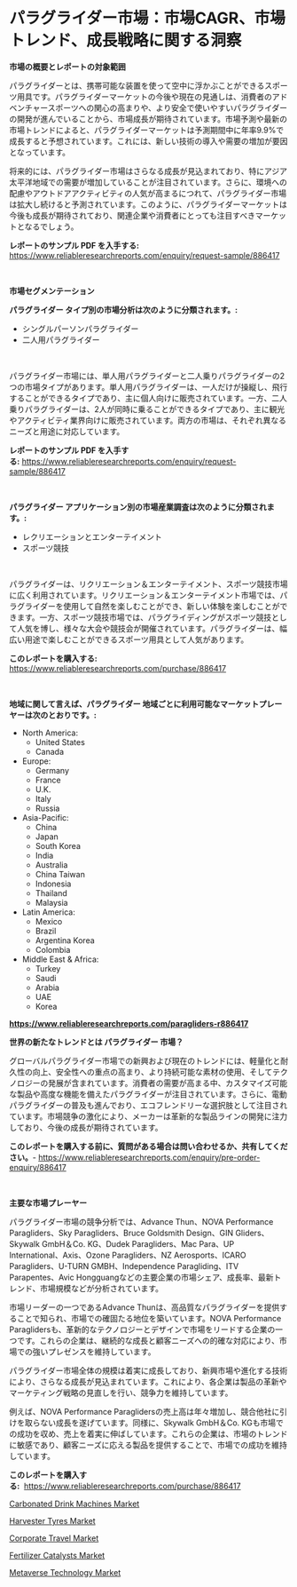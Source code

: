<p><h1>パラグライダー市場：市場CAGR、市場トレンド、成長戦略に関する洞察</h1></p><p><strong>市場の概要とレポートの対象範囲</strong></p>
<p><p>パラグライダーとは、携帯可能な装置を使って空中に浮かぶことができるスポーツ用具です。パラグライダーマーケットの今後や現在の見通しは、消費者のアドベンチャースポーツへの関心の高まりや、より安全で使いやすいパラグライダーの開発が進んでいることから、市場成長が期待されています。市場予測や最新の市場トレンドによると、パラグライダーマーケットは予測期間中に年率9.9%で成長すると予想されています。これには、新しい技術の導入や需要の増加が要因となっています。</p><p>将来的には、パラグライダー市場はさらなる成長が見込まれており、特にアジア太平洋地域での需要が増加していることが注目されています。さらに、環境への配慮やアウトドアアクティビティの人気が高まるにつれて、パラグライダー市場は拡大し続けると予測されています。このように、パラグライダーマーケットは今後も成長が期待されており、関連企業や消費者にとっても注目すべきマーケットとなるでしょう。</p></p>
<p><strong>レポートのサンプル PDF を入手する:</strong> <a href="https://www.reliableresearchreports.com/enquiry/request-sample/886417">https://www.reliableresearchreports.com/enquiry/request-sample/886417</a></p>
<p>&nbsp;</p>
<p><strong>市場セグメンテーション</strong></p>
<p><strong>パラグライダー タイプ別の市場分析は次のように分類されます。:</strong></p>
<p><ul><li>シングルパーソンパラグライダー</li><li>二人用パラグライダー</li></ul></p>
<p>&nbsp;</p>
<p><p>パラグライダー市場には、単人用パラグライダーと二人乗りパラグライダーの2つの市場タイプがあります。単人用パラグライダーは、一人だけが操縦し、飛行することができるタイプであり、主に個人向けに販売されています。一方、二人乗りパラグライダーは、2人が同時に乗ることができるタイプであり、主に観光やアクティビティ業界向けに販売されています。両方の市場は、それぞれ異なるニーズと用途に対応しています。</p></p>
<p><strong>レポートのサンプル PDF を入手する:</strong>&nbsp;<a href="https://www.reliableresearchreports.com/enquiry/request-sample/886417">https://www.reliableresearchreports.com/enquiry/request-sample/886417</a></p>
<p>&nbsp;</p>
<p><strong> パラグライダー アプリケーション別の市場産業調査は次のように分類されます。:</strong></p>
<p><ul><li>レクリエーションとエンターテイメント</li><li>スポーツ競技</li></ul></p>
<p>&nbsp;</p>
<p><p>パラグライダーは、リクリエーション＆エンターテイメント、スポーツ競技市場に広く利用されています。リクリエーション＆エンターテイメント市場では、パラグライダーを使用して自然を楽しむことができ、新しい体験を楽しむことができます。一方、スポーツ競技市場では、パラグライディングがスポーツ競技として人気を博し、様々な大会や競技会が開催されています。パラグライダーは、幅広い用途で楽しむことができるスポーツ用具として人気があります。</p></p>
<p><strong>このレポートを購入する:</strong>&nbsp; <a href="https://www.reliableresearchreports.com/purchase/886417">https://www.reliableresearchreports.com/purchase/886417</a></p>
<p>&nbsp;</p>
<p><strong>地域に関して言えば、パラグライダー 地域ごとに利用可能なマーケットプレーヤーは次のとおりです。:</strong></p>
<p><ul>
    <li>
        North America:
        <ul>
            <li>United States</li>
            <li>Canada</li>
        </ul>
    </li>
    <li>
        Europe:
        <ul>
            <li>Germany</li>
            <li>France</li>
            <li>U.K.</li>
            <li>Italy</li>
            <li>Russia</li>
        </ul>
    </li>
    <li>
        Asia-Pacific:
        <ul>
            <li>China</li>
            <li>Japan</li>
            <li>South Korea</li>
            <li>India</li>
            <li>Australia</li>
            <li>China Taiwan</li>
            <li>Indonesia</li>
            <li>Thailand</li>
            <li>Malaysia</li>
        </ul>
    </li>
    <li>
        Latin America:
        <ul>
            <li>Mexico</li>
            <li>Brazil</li>
            <li>Argentina Korea</li>
            <li>Colombia</li>
        </ul>
    </li>
    <li>
        Middle East & Africa:
        <ul>
            <li>Turkey</li>
            <li>Saudi</li>
            <li>Arabia</li>
            <li>UAE</li>
            <li>Korea</li>
        </ul>
    </li>
    </ul></p>
<p><strong><a href="https://www.reliableresearchreports.com/paragliders-r886417">https://www.reliableresearchreports.com/paragliders-r886417</a></strong>&nbsp;</p>
<p><strong>世界の新たなトレンドとは パラグライダー 市場？</strong></p>
<p><p>グローバルパラグライダー市場での新興および現在のトレンドには、軽量化と耐久性の向上、安全性への重点の高まり、より持続可能な素材の使用、そしてテクノロジーの発展が含まれています。消費者の需要が高まる中、カスタマイズ可能な製品や高度な機能を備えたパラグライダーが注目されています。さらに、電動パラグライダーの普及も進んでおり、エコフレンドリーな選択肢として注目されています。市場競争の激化により、メーカーは革新的な製品ラインの開発に注力しており、今後の成長が期待されています。</p></p>
<p><strong>このレポートを購入する前に、質問がある場合は問い合わせるか、共有してください。</strong>- <a href="https://www.reliableresearchreports.com/enquiry/pre-order-enquiry/886417">https://www.reliableresearchreports.com/enquiry/pre-order-enquiry/886417</a></p>
<p>&nbsp;</p>
<p><strong>主要な市場プレーヤー</strong></p>
<p><p>パラグライダー市場の競争分析では、Advance Thun、NOVA Performance Paragliders、Sky Paragliders、Bruce Goldsmith Design、GIN Gliders、Skywalk GmbH＆Co. KG、Dudek Paragliders、Mac Para、UP International、Axis、Ozone Paragliders、NZ Aerosports、ICARO Paragliders、U-TURN GMBH、Independence Paragliding、ITV Parapentes、Avic Hongguangなどの主要企業の市場シェア、成長率、最新トレンド、市場規模などが分析されています。</p><p>市場リーダーの一つであるAdvance Thunは、高品質なパラグライダーを提供することで知られ、市場での確固たる地位を築いています。NOVA Performance Paraglidersも、革新的なテクノロジーとデザインで市場をリードする企業の一つです。これらの企業は、継続的な成長と顧客ニーズへの的確な対応により、市場での強いプレゼンスを維持しています。</p><p>パラグライダー市場全体の規模は着実に成長しており、新興市場や進化する技術により、さらなる成長が見込まれています。これにより、各企業は製品の革新やマーケティング戦略の見直しを行い、競争力を維持しています。</p><p>例えば、NOVA Performance Paraglidersの売上高は年々増加し、競合他社に引けを取らない成長を遂げています。同様に、Skywalk GmbH＆Co. KGも市場での成功を収め、売上を着実に伸ばしています。これらの企業は、市場のトレンドに敏感であり、顧客ニーズに応える製品を提供することで、市場での成功を維持しています。</p></p>
<p><strong>このレポートを購入する:</strong>&nbsp;&nbsp;<a href="https://www.reliableresearchreports.com/purchase/886417">https://www.reliableresearchreports.com/purchase/886417</a></p>
<p><p><a href="https://issuu.com/reportprime-2/docs/carbonated-drink-machines-market-size-2030.pptx">Carbonated Drink Machines Market</a></p><p><a href="https://issuu.com/reportprime-2/docs/harvester-tyres-market-size-2030.pptx">Harvester Tyres Market</a></p><p><a href="https://github.com/arionmp/Market-Research-Report-List-3/blob/main/corporate-travel-market.md">Corporate Travel Market</a></p><p><a href="https://www.linkedin.com/pulse/fertilizer-catalysts-market-size-growth-segmentation-regional-mgmfc">Fertilizer Catalysts Market</a></p><p><a href="https://github.com/lataunyatinikmelvin59ilbd0dv/Market-Research-Report-List-2/blob/main/metaverse-technology-market.md">Metaverse Technology Market</a></p></p>